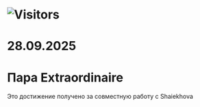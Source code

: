 # ![Visitors](https://visitor-badge.laobi.icu/badge?page_id=dedal1982.hydra&left_color=%23000000&right_color=%23FF6600)

# 28.09.2025

# Пара Extraordinaire

Это достижение получено за совместную работу с Shaiekhova
